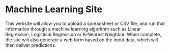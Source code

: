 # Machine Learning Site

This website will allow you to upload a spreadsheet or CSV file, and run that information through
a machine learning algorithm such as Linear Regression, Logistical Regression or K-Nearest Neighbor.
When complete, the site will also generate a web form based on the input data, which will then
deliver predictions.
